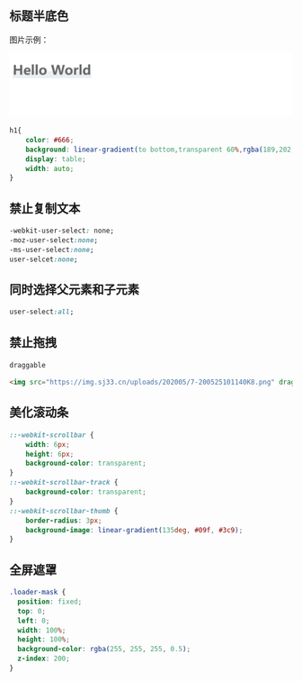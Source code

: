 ## 标题半底色

图片示例：

![image-20220419220708110](images/image-20220419220708110-16503772289011.png)

```css
h1{
	color: #666;
	background: linear-gradient(to bottom,transparent 60%,rgba(189,202,219,.3) 0) no-repeat;
	display: table;
	width: auto;
}
```

## 禁止复制文本

```css
-webkit-user-select: none;
-moz-user-select:none;
-ms-user-select:none;
user-selcet:none;
```

## 同时选择父元素和子元素

```css
user-select:all;
```

## 禁止拖拽

`draggable`

```html
<img src="https://img.sj33.cn/uploads/202005/7-200525101140K8.png" draggable="false" width="100px">
```

## 美化滚动条
```css
::-webkit-scrollbar {
    width: 6px;
    height: 6px;
    background-color: transparent;
}
::-webkit-scrollbar-track {
    background-color: transparent;
}
::-webkit-scrollbar-thumb {
    border-radius: 3px;
    background-image: linear-gradient(135deg, #09f, #3c9);
}
```

## 全屏遮罩

```css
.loader-mask {
  position: fixed;
  top: 0;
  left: 0;
  width: 100%;
  height: 100%;
  background-color: rgba(255, 255, 255, 0.5);
  z-index: 200;
}
```

